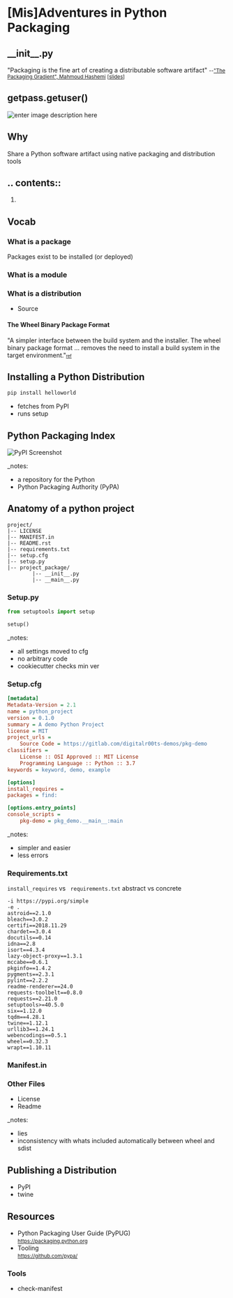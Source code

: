 # [Mis]Adventures in Python Packaging



## \_\_init\_\_.py
"Packaging is the fine art of creating a distributable software artifact"
<small>--["The Packaging Gradient", Mahmoud Hashemi](https://www.youtube.com/watch?v=iLVNWfPWAC8) [[slides](https://speakerd.s3.amazonaws.com/presentations/d655083f4a4c4199ae2f7066d5b8fc47/The_Packaging_Gradient_-_Mahmoud_Hashemi_PyBay_2017.pdf)]</small>



## getpass.getuser()
![enter image description here](https://scontent-lax3-1.xx.fbcdn.net/v/t1.0-9/12552979_10205639299965038_7979753503545406419_n.jpg?_nc_cat=103&_nc_ht=scontent-lax3-1.xx&oh=cad169a7025ee23ab4ba3002f0635223&oe=5C8E83F1)<!-- .element: style="height:50%" -->


## Why
Share a Python software artifact using native packaging and distribution tools



## .\. contents::

 1. 



## Vocab
### What is a package
Packages exist to be installed (or deployed)
### What is a module
### What is a distribution
 - Source
#### The Wheel Binary Package Format
"A simpler interface between the build system and the installer. The wheel binary package format ... removes the need to install a build system in the target environment."<small><small>[ref](https://www.python.org/dev/peps/pep-0427/#id5)</small></small>



## Installing a Python Distribution
```bash
pip install helloworld
```
 - fetches from PyPI
 - runs setup



## Python Packaging Index
![PyPI Screenshot](https://urlscan.io/liveshot/?url=http://pypi.python.org)

_notes:
 - a repository for the Python
 - Python Packaging Authority (PyPA)



## Anatomy of a python project
```
project/
|-- LICENSE
|-- MANIFEST.in
|-- README.rst
|-- requirements.txt
|-- setup.cfg
|-- setup.py
|-- project_package/
        |-- __init__.py
        |-- __main__.py
```


### Setup<span></span>.py
```python
from setuptools import setup

setup()
```

_notes:
 - all settings moved to cfg
 - no arbitrary code
 - cookiecutter checks min ver


### Setup<span></span>.cfg
```ini
[metadata]
Metadata-Version = 2.1
name = python_project
version = 0.1.0
summary = A demo Python Project
license = MIT
project_urls =
    Source Code = https://gitlab.com/digitalr00ts-demos/pkg-demo
classifiers =
    License :: OSI Approved :: MIT License
    Programming Language :: Python :: 3.7
keywords = keyword, demo, example

[options]
install_requires =
packages = find:

[options.entry_points]
console_scripts =
    pkg-demo = pkg_demo.__main__:main
```
_notes:
 - simpler and easier
 - less errors



### Requirements<span></span>.txt
`install_requires` vs ` requirements.txt`
abstract vs concrete
```
-i https://pypi.org/simple
-e .
astroid==2.1.0
bleach==3.0.2
certifi==2018.11.29
chardet==3.0.4
docutils==0.14
idna==2.8
isort==4.3.4
lazy-object-proxy==1.3.1
mccabe==0.6.1
pkginfo==1.4.2
pygments==2.3.1
pylint==2.2.2
readme-renderer==24.0
requests-toolbelt==0.8.0
requests==2.21.0
setuptools>=40.5.0
six==1.12.0
tqdm==4.28.1
twine==1.12.1
urllib3==1.24.1
webencodings==0.5.1
wheel==0.32.3
wrapt==1.10.11
```



### Manifest<span></span>.in

### Other Files
 - License
 - Readme

_notes:
 - lies
 - inconsistency with whats included automatically between wheel and sdist 

## Publishing a Distribution
 - PyPI
 - twine

## Resources

 -  Python Packaging User Guide (PyPUG)  
<small>https://packaging.python.org</small>
 -  Tooling  
<small>https://github.com/pypa/</small>

### Tools
 - check-manifest


<!--stackedit_data:
eyJoaXN0b3J5IjpbLTUzNjk5MTc1NSwxNzA3NjI4MDUyLC01Nz
E0NTk1ODgsMTY2MzE3NzkxMywxODI5NjIxNzU1LC0yMTEzMTIz
OTQ4LC0xODA4MTU1MTcsMjA0MTkxMDg1MSwtMjA5NDM5MTkwOS
wtMjExMzI1NjUxMiwzOTk0MjE2NzYsMTY3MzExNjQwLDIxNDYw
NjkyMiwtMjExODY1NDQ5NCwyMDAzMjg5Nzg5LC0xOTgzNzYyMj
QyLDgyNzkxMTYyMiwtMTY0ODgxNjIyMyw0NjUwNTU2OTgsNzM2
NjM0MDM1XX0=
-->